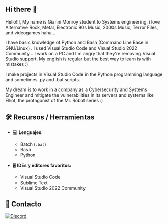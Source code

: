 ## Hi there 👋

Hello!!!, My name is Gianni Monroy student to Systems engineering, i love Alternative Rock, Metal, Electronic 90s Music, 2000s Music, Terror Files, and videogames haha...

I have basic knowledge of Python and Bash (Command Line Base in GNU/Linux) . I used Visual Studio Code and Visual Studio 2022 Community... I work on a PC and I'm angry that they're removing Visual Studio support. My english is regular but the best way to learn is with mistakes :)

I make projects in Visual Studio Code in the Python programming language and sometimes .py and .bat scripts.

My dream is to work in a company as a Cybersecurity and Systems Engineer and mitigate the vulnerabilities in its servers and systems like Elliot, the protagonist of the Mr. Robot series :)
## 🛠️ Recursos / Herramientas

- 💻 **Lenguajes:**  
  - Batch (`.bat`)  
  - Bash  
  - Python  

- 🖥️ **IDEs y editores favoritos:**  
  - Visual Studio Code  
  - Sublime Text  
  - Visual Studio 2022 Community
## 🔗 Contacto

[![Discord](https://img.shields.io/badge/Discord-View%20Profile-7289DA?style=for-the-badge&logo=discord)](https://discord.com/users/888058303165378600)
